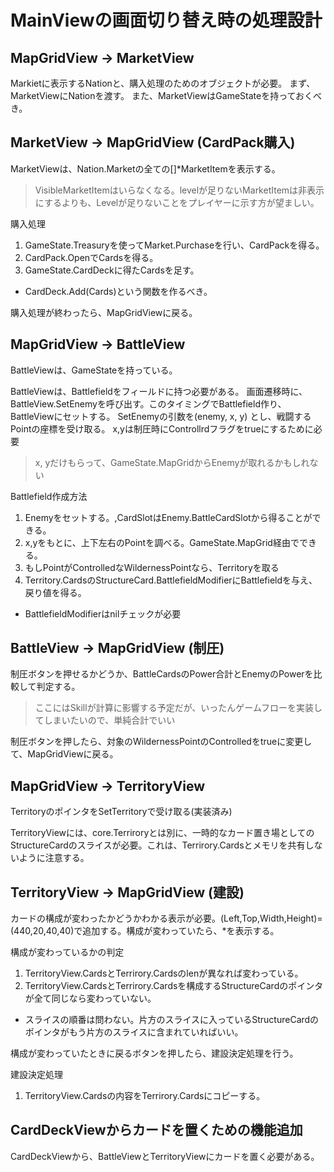# MainViewの画面切り替え時の処理設計

## MapGridView -> MarketView

Markietに表示するNationと、購入処理のためのオブジェクトが必要。
まず、MarketViewにNationを渡す。
また、MarketViewはGameStateを持っておくべき。

## MarketView -> MapGridView (CardPack購入)

MarketViewは、Nation.Marketの全ての[]*MarketItemを表示する。

> VisibleMarketItemはいらなくなる。levelが足りないMarketItemは非表示にするよりも、Levelが足りないことをプレイヤーに示す方が望ましい。

購入処理
1. GameState.Treasuryを使ってMarket.Purchaseを行い、CardPackを得る。
2. CardPack.OpenでCardsを得る。
3. GameState.CardDeckに得たCardsを足す。
  - CardDeck.Add(Cards)という関数を作るべき。

購入処理が終わったら、MapGridViewに戻る。

## MapGridView -> BattleView

BattleViewは、GameStateを持っている。

BattleViewは、Battlefieldをフィールドに持つ必要がある。
画面遷移時に、BattleView.SetEnemyを呼び出す。このタイミングでBattlefield作り、BattleViewにセットする。
SetEnemyの引数を(enemy, x, y) とし、戦闘するPointの座標を受け取る。
x,yは制圧時にControllrdフラグをtrueにするために必要

> x, yだけもらって、GameState.MapGridからEnemyが取れるかもしれない

Battlefield作成方法
1. Enemyをセットする。,CardSlotはEnemy.BattleCardSlotから得ることができる。
2. x,yをもとに、上下左右のPointを調べる。GameState.MapGrid経由でできる。
3. もしPointがControlledなWildernessPointなら、Territoryを取る
4. Territory.CardsのStructureCard.BattlefieldModifierにBattlefieldを与え、戻り値を得る。
  - BattlefieldModifierはnilチェックが必要

## BattleView -> MapGridView (制圧)

制圧ボタンを押せるかどうか、BattleCardsのPower合計とEnemyのPowerを比較して判定する。

> ここにはSkillが計算に影響する予定だが、いったんゲームフローを実装してしまいたいので、単純合計でいい

制圧ボタンを押したら、対象のWildernessPointのControlledをtrueに変更して、MapGridViewに戻る。

## MapGridView -> TerritoryView

TerritoryのポインタをSetTerritoryで受け取る(実装済み)

TerritoryViewには、core.Terriroryとは別に、一時的なカード置き場としてのStructureCardのスライスが必要。これは、Terrirory.Cardsとメモリを共有しないように注意する。

## TerritoryView -> MapGridView (建設)

カードの構成が変わったかどうかわかる表示が必要。(Left,Top,Width,Height)=(440,20,40,40)で追加する。構成が変わっていたら、*を表示する。

構成が変わっているかの判定
1. TerritoryView.CardsとTerrirory.Cardsのlenが異なれば変わっている。
2. TerritoryView.CardsとTerrirory.Cardsを構成するStructureCardのポインタが全て同じなら変わっていない。
  - スライスの順番は問わない。片方のスライスに入っているStructureCardのポインタがもう片方のスライスに含まれていればいい。

構成が変わっていたときに戻るボタンを押したら、建設決定処理を行う。

建設決定処理
1. TerritoryView.Cardsの内容をTerrirory.Cardsにコピーする。

## CardDeckViewからカードを置くための機能追加

CardDeckViewから、BattleViewとTerritoryViewにカードを置く必要がある。

